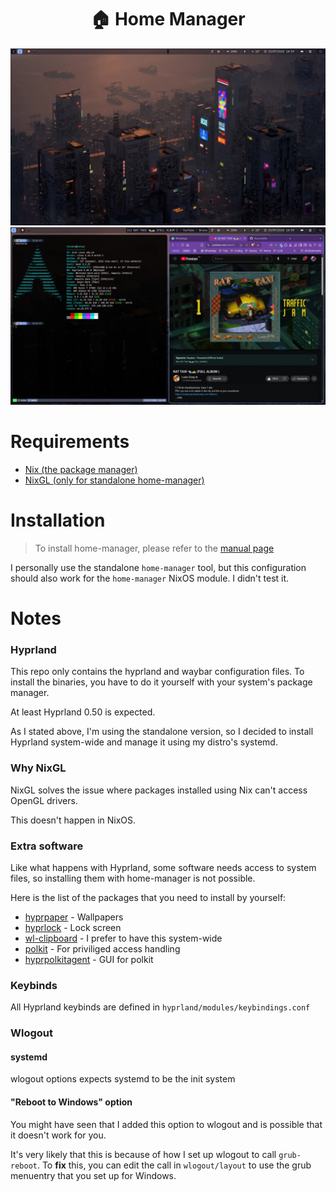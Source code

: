# <h1 align="center">🏠 Home Manager</h1>

![preview](https://raw.githubusercontent.com/TatuMon/home-manager/refs/heads/main/screen.jpeg "Preview")
![preview2](https://raw.githubusercontent.com/TatuMon/home-manager/refs/heads/main/screen2.jpg "Preview2")

# Requirements
- [Nix (the package manager)](https://nixos.org/learn/)
- [NixGL (only for standalone home-manager)](https://github.com/nix-community/nixGL?tab=readme-ov-file#installation)

# Installation
> To install home-manager, please refer to the [manual page](https://nix-community.github.io/home-manager/index.xhtml#ch-installation)

I personally use the standalone `home-manager` tool, but this configuration
should also work for the `home-manager` NixOS module. I didn't test it.

# Notes
### Hyprland
This repo only contains the hyprland and waybar configuration files.
To install the binaries, you have to do it yourself with your system's package
manager.

At least Hyprland 0.50 is expected.

As I stated above, I'm using the standalone version, so I decided to install
Hyprland system-wide and manage it using my distro's systemd.

### Why NixGL
NixGL solves the issue where packages installed using Nix can't access
OpenGL drivers.

This doesn't happen in NixOS.

### Extra software
Like what happens with Hyprland, some software needs access to system files,
so installing them with home-manager is not possible.

Here is the list of the packages that you need to install by yourself:
- [hyprpaper](https://github.com/hyprwm/hyprpaper) - Wallpapers
- [hyprlock](https://github.com/hyprwm/hyprlock) - Lock screen
- [wl-clipboard](https://github.com/bugaevc/wl-clipboard) - I prefer to have this system-wide
- [polkit](https://wiki.archlinux.org/title/Polkit) - For priviliged access handling
- [hyprpolkitagent](https://wiki.hypr.land/Hypr-Ecosystem/hyprpolkitagent/) - GUI for polkit

### Keybinds
All Hyprland keybinds are defined in `hyprland/modules/keybindings.conf`

### Wlogout
#### systemd
wlogout options expects systemd to be the init system

#### "Reboot to Windows" option
You might have seen that I added this option to wlogout and is possible that it doesn't work for you.

It's very likely that this is because of how I set up wlogout to call `grub-reboot`. To **fix** this,
you can edit the call in `wlogout/layout` to use the grub menuentry that you set up for Windows.
